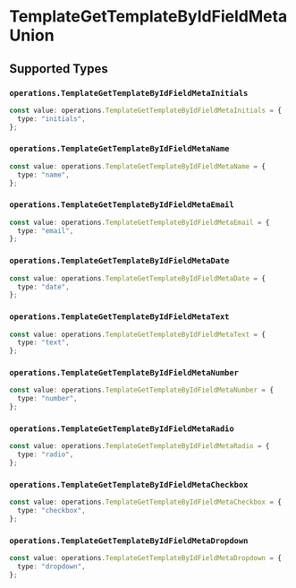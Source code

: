 # TemplateGetTemplateByIdFieldMetaUnion


## Supported Types

### `operations.TemplateGetTemplateByIdFieldMetaInitials`

```typescript
const value: operations.TemplateGetTemplateByIdFieldMetaInitials = {
  type: "initials",
};
```

### `operations.TemplateGetTemplateByIdFieldMetaName`

```typescript
const value: operations.TemplateGetTemplateByIdFieldMetaName = {
  type: "name",
};
```

### `operations.TemplateGetTemplateByIdFieldMetaEmail`

```typescript
const value: operations.TemplateGetTemplateByIdFieldMetaEmail = {
  type: "email",
};
```

### `operations.TemplateGetTemplateByIdFieldMetaDate`

```typescript
const value: operations.TemplateGetTemplateByIdFieldMetaDate = {
  type: "date",
};
```

### `operations.TemplateGetTemplateByIdFieldMetaText`

```typescript
const value: operations.TemplateGetTemplateByIdFieldMetaText = {
  type: "text",
};
```

### `operations.TemplateGetTemplateByIdFieldMetaNumber`

```typescript
const value: operations.TemplateGetTemplateByIdFieldMetaNumber = {
  type: "number",
};
```

### `operations.TemplateGetTemplateByIdFieldMetaRadio`

```typescript
const value: operations.TemplateGetTemplateByIdFieldMetaRadio = {
  type: "radio",
};
```

### `operations.TemplateGetTemplateByIdFieldMetaCheckbox`

```typescript
const value: operations.TemplateGetTemplateByIdFieldMetaCheckbox = {
  type: "checkbox",
};
```

### `operations.TemplateGetTemplateByIdFieldMetaDropdown`

```typescript
const value: operations.TemplateGetTemplateByIdFieldMetaDropdown = {
  type: "dropdown",
};
```

